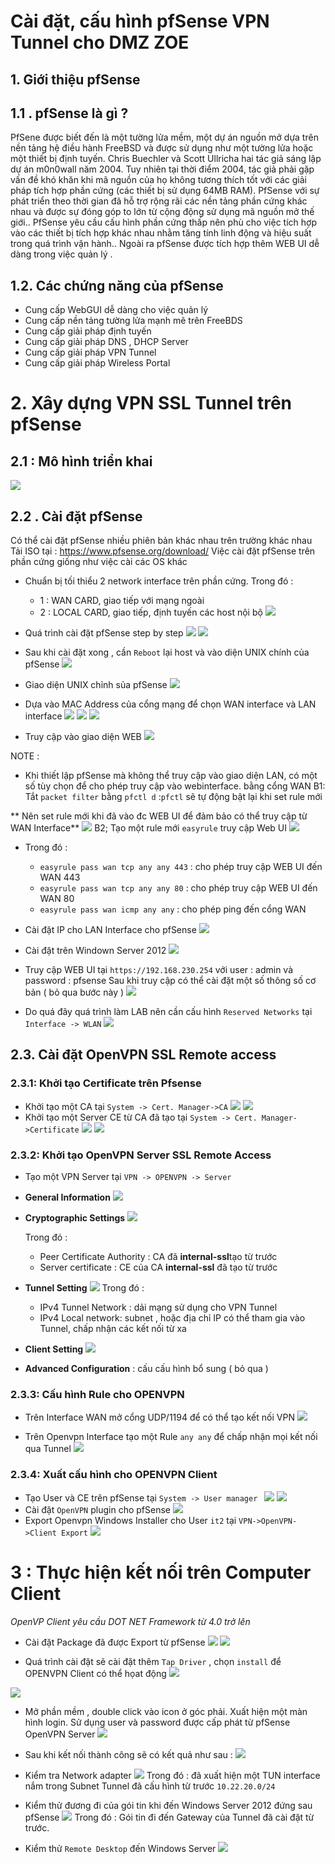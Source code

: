 

# Cài đặt, cấu hình pfSense VPN Tunnel cho DMZ ZOE


## 1. Giới thiệu pfSense

## 1.1 . pfSense là gì ?
PfSene được biết đến là một tường lửa mềm, một dự án nguồn mở dựa trên nền tảng hệ điều hành FreeBSD và được sử dụng như một tường lửa hoặc một thiết bị định tuyến. Chris Buechler và Scott Ullricha hai tác giả sáng lập dự án m0n0wall năm 2004. Tuy nhiên tại thời điểm 2004, tác giả phải gặp vấn đề khó khăn khi mã nguồn của họ không tương thích tốt với các giải pháp tích hợp phần cứng (các thiết bị sử dụng 64MB RAM). PfSense với sự phát triển theo thời gian đã hỗ trợ rộng rãi các nền tảng phần cứng khác nhau và được sự đóng góp to lớn từ cộng động sử dụng mã nguồn mở thế giới.. PfSense yêu cầu cấu hình phần cứng thấp nên phù cho việc tích hợp vào các thiết bị tích hợp khác nhau nhằm tăng tính linh động và hiệu suất trong quá trình vận hành.. Ngoài ra pfSense được tích hợp thêm WEB UI dễ dàng trong việc quản lý .

## 1.2. Các chứng năng của pfSense
- Cung cấp WebGUI dễ dàng cho việc quản lý
- Cung cấp nền tảng tường lửa mạnh mẽ trên FreeBDS
- Cung cấp giải pháp định tuyến 
- Cung cấp giải pháp DNS , DHCP Server
- Cung cấp giải pháp VPN Tunnel
- Cung cấp giải pháp Wireless Portal


# 2. Xây dựng VPN SSL Tunnel trên pfSense

## 2.1 : Mô hình triển khai
![](https://i.imgur.com/sQMW2AP.png)

## 2.2 . Cài đặt pfSense 

Có thể cài đặt pfSense nhiều phiên bản khác nhau trên trường khác nhau 
Tải ISO tại : https://www.pfsense.org/download/
Việc cài đặt pfSense trên phần cứng giống như việc cài các OS khác

- Chuẩn bị tối thiểu 2 network interface trên phần cứng. 
Trong đó :
	- 1 : WAN CARD, giao tiếp với mạng ngoài
	- 2 : LOCAL CARD, giao tiếp, định tuyến các host nội bộ
![](https://i.imgur.com/wF4Cqy2.png)

- Quá trình cài đặt pfSense step by step
![](https://i.imgur.com/wot5i4C.png)
![](https://i.imgur.com/mOqy6BX.png)

- Sau khi cài đặt xong , cần `Reboot` lại host và vào diện UNIX chính của pfSense
![](https://i.imgur.com/jpvK9zC.png)

- Giao diện UNIX chỉnh sủa pfSense
![](https://i.imgur.com/Efj27f2.png)

- Dựa vào MAC Address của cổng mạng để chọn WAN interface và LAN interface 
![](https://i.imgur.com/VszWDU2.png)
![](https://i.imgur.com/ZXspqlY.png)
![](https://i.imgur.com/hIRHE4l.png)
- Truy cập vào giao diện WEB
![](https://i.imgur.com/1lqpjjf.png)

NOTE : 
- Khi thiết lập pfSense mà không thể truy cập vào giao diện LAN, có một số tùy chọn để cho phép truy cập vào webinterface. bằng cổng WAN
B1: Tắt `packet filter` bằng `pfctl d` :`pfctl` sẽ tự động bật lại khi set rule mới 

** Nên set rule mới khi đã vào đc WEB UI để đảm bảo có thể truy cập từ WAN Interface**
![](https://i.imgur.com/agxOL97.png)
B2; Tạo một rule mới `easyrule` truy cập Web UI
![](https://i.imgur.com/rob8par.png)
- Trong đó :
	- `easyrule pass wan tcp any any 443` : cho phép truy cập WEB UI đến WAN 443
	- `easyrule pass wan tcp any any 80` : cho phép truy cập WEB UI đến WAN 80
	- `easyrule pass wan icmp any any` : cho phép ping đến cổng WAN

- Cài đặt IP cho LAN Interface cho pfSense
![](https://i.imgur.com/oR4yxQ4.png)
- Cài đặt trên Windown Server 2012
![](https://i.imgur.com/V5T9bBe.png)
- Truy cập WEB UI tại `https://192.168.230.254` với user : admin và password : pfsense 
Sau khi truy cập có thể cài đặt một số thông số cơ bản ( bỏ qua bước này )
![](https://i.imgur.com/9TMR4bN.png)

- Do quá đây quá trình làm LAB nên cần cấu hình `Reserved Networks` tại `Interface -> WLAN`
![](https://i.imgur.com/xndRyfS.png)
## 2.3. Cài đặt OpenVPN SSL Remote access

### 2.3.1:  Khởi tạo Certificate trên Pfsense

- Khởi tạo một CA tại `System -> Cert. Manager->CA`
![](https://i.imgur.com/TRvV4Q9.png)
![](https://i.imgur.com/PWyn9BI.png)
- Khởi tạo một Server CE từ CA đã tạo  tại `System -> Cert. Manager->Certificate`
![](https://i.imgur.com/mKFhsLj.png)
![](https://i.imgur.com/GnuR0FN.png)

### 2.3.2: Khởi tạo OpenVPN Server SSL Remote Access
- Tạo một VPN Server tại `VPN -> OPENVPN -> Server `

- **General Information**
![](https://i.imgur.com/i0kmOHs.png)
- **Cryptographic Settings**
![](https://i.imgur.com/ubJ8rFw.png)

	Trong đó  :
	- Peer Certificate Authority : CA đã  **internal-ssl**tạo từ trước
	- Server certificate : CE của CA **internal-ssl** đã tạo từ trước 
- **Tunnel Setting**
![](https://i.imgur.com/VBN00uK.png)
	Trong đó : 
	- IPv4 Tunnel Network : dải  mạng  sử dụng cho VPN Tunnel
	- IPv4 Local network: subnet , hoặc địa chỉ IP có thể tham gia vào Tunnel, chấp nhận các kết nối từ xa
- **Client Setting**
![](https://i.imgur.com/AegF1xH.png)

- **Advanced Configuration** : cấu cấu hình bổ sung ( bỏ qua ) 


### 2.3.3: Cấu hình Rule cho OPENVPN

- Trên Interface WAN mở cổng UDP/1194 để có thể tạo kết nối VPN 
![](https://i.imgur.com/Ph57mJu.png)

- Trên Openvpn Interface tạo một Rule `any any` để chấp nhận mọi kết nối qua Tunnel
![](https://i.imgur.com/lIFMK11.png)
### 2.3.4: Xuất cấu hình cho OPENVPN Client

- Tạo User và CE trên pfSense tại `System -> User manager `
![](https://i.imgur.com/8rcSbAl.png)
![](https://i.imgur.com/XuL6UgN.png)
- Cài đặt `OpenVPN` plugin cho pfSense
![](https://i.imgur.com/BcdtxMH.png)
- Export Openvpn Windows Installer cho User `it2` tại `VPN->OpenVPN->Client Export`
![](https://i.imgur.com/tDkj5Ie.png)



 # 3 :  Thực hiện kết nối trên Computer Client

*OpenVP Client yêu cầu DOT NET Framework từ 4.0 trở lên*
- Cài đặt Package đã được Export từ pfSense
![](https://i.imgur.com/1T8aHL6.png)
![](https://i.imgur.com/dUabpIX.png)

- Quá trình cài đặt sẽ cài đặt thêm `Tap Driver` , chọn `install` để OPENVPN Client có thể họat động
![](https://i.imgur.com/z4iXAco.png)

![](https://i.imgur.com/x0agRaG.png)

- Mở phần mềm , double click vào icon ở góc phải. Xuất hiện một màn hình login. Sử dụng user và password được cấp phát từ pfSense OpenVPN Server
![](https://i.imgur.com/gOmzagD.png)

- Sau khi kết nối thành công sẽ có kết quả như sau :
![](https://i.imgur.com/9ZN9EZF.png)

- Kiểm tra Network adapter
![](https://i.imgur.com/NaAslAg.png)
   Trong đó : đã xuất hiện một TUN interface nắm trong Subnet Tunnel đã cấu hình từ trước `10.22.20.0/24`
- Kiểm thử đương đi của gói tin khi đến Windows Server 2012 đứng sau pfSense
![](https://i.imgur.com/UNpejA3.png)
   Trong đó : Gói tin đi đến Gateway của Tunnel đã cài đặt từ trước. 
- Kiểm thử `Remote Desktop`  đến Windows Server 
![](https://i.imgur.com/VogEBK4.png)
